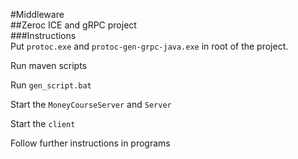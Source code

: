 #Middleware  
##Zeroc ICE and gRPC project  
###Instructions  
Put `protoc.exe` and `protoc-gen-grpc-java.exe` in root of the project.  

Run maven scripts  

Run `gen_script.bat`  

Start the `MoneyCourseServer` and `Server`  

Start the `client`  

Follow further instructions in programs